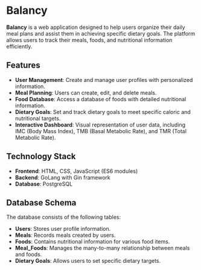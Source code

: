 # Balancy

**Balancy** is a web application designed to help users organize their daily meal plans and assist them in achieving specific dietary goals. The platform allows users to track their meals, foods, and nutritional information efficiently.

## Features

- **User Management**: Create and manage user profiles with personalized information.
- **Meal Planning**: Users can create, edit, and delete meals.
- **Food Database**: Access a database of foods with detailed nutritional information.
- **Dietary Goals**: Set and track dietary goals to meet specific caloric and nutritional targets.
- **Interactive Dashboard**: Visual representation of user data, including IMC (Body Mass Index), TMB (Basal Metabolic Rate), and TMR (Total Metabolic Rate).

## Technology Stack

- **Frontend**: HTML, CSS, JavaScript (ES6 modules)
- **Backend**: GoLang with Gin framework
- **Database**: PostgreSQL

## Database Schema

The database consists of the following tables:

- **Users**: Stores user profile information.
- **Meals**: Records meals created by users.
- **Foods**: Contains nutritional information for various food items.
- **Meal_Foods**: Manages the many-to-many relationship between meals and foods.
- **Dietary Goals**: Allows users to set specific dietary targets.

